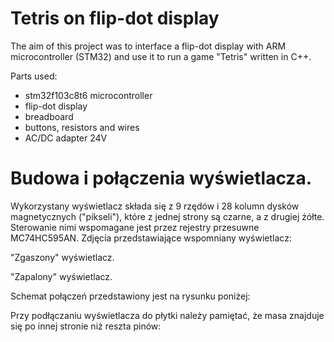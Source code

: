 # Tetris on flip-dot display

The aim of this project was to interface a flip-dot display with ARM microcontroller (STM32) and use it to run a game "Tetris" written in C++.

Parts used:
*  stm32f103c8t6 microcontroller
*  flip-dot display
*  breadboard
*  buttons, resistors and wires
*  AC/DC adapter 24V

# Budowa i połączenia wyświetlacza.

Wykorzystany wyświetlacz składa się z 9 rzędów i 28 kolumn dysków magnetycznych ("pikseli"), które z jednej strony są czarne, a z drugiej żółte. Sterowanie nimi wspomagane jest przez rejestry przesuwne MC74HC595AN. Zdjęcia przedstawiające wspomniany wyświetlacz:

"Zgaszony" wyświetlacz.

"Zapalony" wyświetlacz.

Schemat połączeń przedstawiony jest na rysunku poniżej:

Przy podłączaniu wyświetlacza do płytki należy pamiętać, że masa znajduje się po innej stronie niż reszta pinów:
